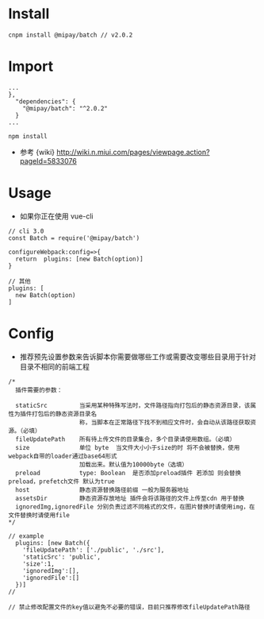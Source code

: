 # Install

```
cnpm install @mipay/batch // v2.0.2
```

# Import

```
...
},
  "dependencies": {
    "@mipay/batch": "^2.0.2"
  }
...

npm install
```

- 参考 {wiki} http://wiki.n.miui.com/pages/viewpage.action?pageId=5833076

# Usage

- 如果你正在使用 vue-cli

```
// cli 3.0
const Batch = require('@mipay/batch')

configureWebpack:config=>{
  return  plugins: [new Batch(option)]
}

// 其他
plugins: [
  new Batch(option)
]
```

# Config

- 推荐预先设置参数来告诉脚本你需要做哪些工作或需要改变哪些目录用于针对目录不相同的前端工程

```
/*
  插件需要的参数：

  staticSrc         当采用某种特殊写法时，文件路径指向打包后的静态资源目录，该属性为插件打包后的静态资源目录名
                    称，当脚本在正常路径下找不到相应文件时，会自动从该路径获取资源。（必填）
  fileUpdatePath    所有待上传文件的目录集合，多个目录请使用数组。（必填）
  size              单位 byte  当文件大小小于size的时 将不会被替换，使用webpack自带的loader通过base64形式
                    加载出来。默认值为10000byte（选填）
  preload           type: Boolean  是否添加preload插件 若添加 则会替换preload，prefetch文件 默认为true
  host              静态资源替换路径前缀 一般为服务器地址
  assetsDir         静态资源存放地址 插件会将该路径的文件上传至cdn 用于替换
  ignoredImg,ignoredFile 分别负责过滤不同格式的文件，在图片替换时请使用img，在文件替换时请使用file
*/

// example
  plugins: [new Batch({
    'fileUpdatePath': ['./public', './src'],
    'staticSrc': 'public',
    'size':1,
    'ignoredImg':[],
    'ignoredFile':[]
  })]
//
```

```
// 禁止修改配置文件的key值以避免不必要的错误，目前只推荐修改fileUpdatePath路径
```
